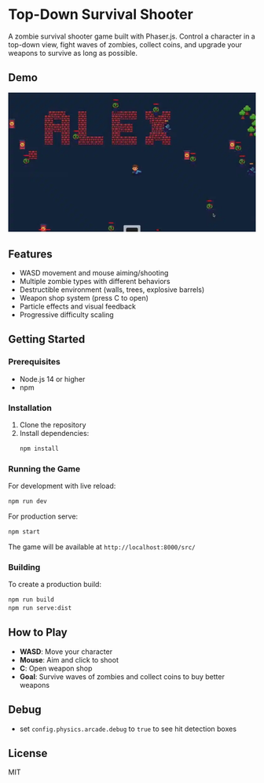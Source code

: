 # Top-Down Survival Shooter

A zombie survival shooter game built with Phaser.js. Control a character in a top-down view, fight waves of zombies, collect coins, and upgrade your weapons to survive as long as possible.

## Demo
![](./assets/demo.webp)

## Features

- WASD movement and mouse aiming/shooting
- Multiple zombie types with different behaviors
- Destructible environment (walls, trees, explosive barrels)
- Weapon shop system (press C to open)
- Particle effects and visual feedback
- Progressive difficulty scaling

## Getting Started

### Prerequisites

- Node.js 14 or higher
- npm

### Installation

1. Clone the repository
2. Install dependencies:
   ```bash
   npm install
   ```

### Running the Game

For development with live reload:
```bash
npm run dev
```

For production serve:
```bash
npm start
```

The game will be available at `http://localhost:8000/src/`

### Building

To create a production build:
```bash
npm run build
npm run serve:dist
```

## How to Play

- **WASD**: Move your character
- **Mouse**: Aim and click to shoot
- **C**: Open weapon shop
- **Goal**: Survive waves of zombies and collect coins to buy better weapons

## Debug

- set `config.physics.arcade.debug` to `true` to see hit detection boxes


## License

MIT